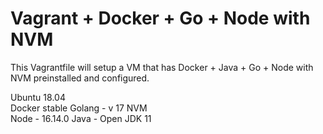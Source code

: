 # Vagrant + Docker + Go + Node with NVM
This Vagrantfile will setup a VM that has Docker + Java + Go + Node with NVM preinstalled and configured.


Ubuntu 18.04  
Docker  stable
Golang  - v 17
NVM  
Node  - 16.14.0
Java - Open JDK 11
